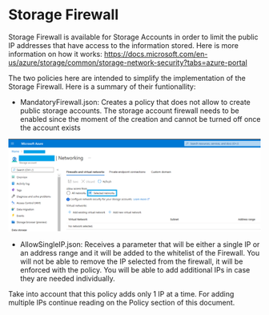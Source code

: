 # Storage Firewall

Storage Firewall is available for Storage Accounts in order to limit the public IP addresses that have access to the information stored. Here is more information on how it works: https://docs.microsoft.com/en-us/azure/storage/common/storage-network-security?tabs=azure-portal

The two policies here are intended to simplify the implementation of the Storage Firewall. Here is a summary of their funtionallity:

 -  MandatoryFirewall.json: Creates a policy that does not allow to create public storage accounts. The storage account firewall needs to be enabled since the moment of the creation and cannot be turned off once the account exists

<img src="image/AllowFirewall.png"/>
 
 -  AllowSingleIP.json: Receives a parameter that will be either a single IP or an address range and it will be added to the whitelist of the Firewall. You will not be able to remove the IP selected from the firewall, it will be enforced with the policy. You will be able to add additional IPs in case they are needed individually.

Take into account that this policy adds only 1 IP at a time. For adding multiple IPs continue reading on the Policy section of this document.



 
 


